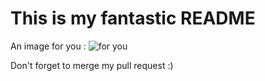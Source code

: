 This is my fantastic README
=========
An image for you : ![for you](https://picsum.photos/id/237/200/300)

Don't forget to merge my pull request :)